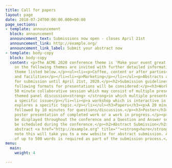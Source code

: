 ```yaml
---
title: Call for papers
layout: page
date: 2018-07-24T00:00:00.000+00:00
page_sections:
- template: announcement
  block: announcement
  announcement_text: Submissions now open - closes April 21st
  announcement_link: http://example.org/
  announcement_link_label: Submit your abstract now
- template: body-copy
  block: body-copy
  content: <p>The ACME 2020 conference theme is 'Make your event great again'</p><p>Presentations
    on the following themes are invited with further detailed information on each
    theme listed below.</p><ul><li><p>Coffee, content or after parties</p></li><li><p>Location
    and facilities</p></li><li><p>Marketing</p></li></ul><p>Abstracts are available
    for submission until April 21st, 2020.</p><h2>Submission guidelines</h2><p>The
    following formats for presentations will be considered:</p><h3>Workshops</h3><p>A
    50 minute collaborative session which may consist of multiple presenters:</p><ul><li><p>a
    themed panel discussion<strong> </strong>in which multiple presenters explore
    a specific issue</p></li><li><p>a workshop which is interactive in nature and
    explores a specific topic.</p></li></ul><h3>Papers</h3><p>A 20 minute presentation
    followed by 10 minutes for questions/discussion.</p><h3>Poster</h3><p>A traditional
    poster presentation of completed work or a work in progress.</p><p>Posters will
    be displayed throughout the conference and a Question and Answer session will
    be scheduled during the conference.</p><h2>Abstract Submission</h2><p>Submit your
    abstract <a href="http://example.org" title=""><strong>here</strong></a>.</p><p>Please
    note this will take you to a new website for abstract submission. An abstract
    of up to 500 words is required as part of the submission process.</p>
menu:
  main:
    weight: 4

---
```

